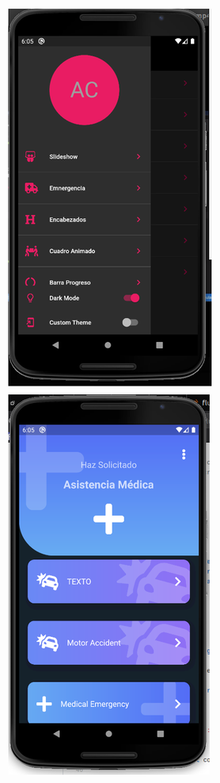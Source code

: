 ![scApp](ios/Runner/Assets.xcassets/AppIcon.appiconset/scApp.png)

![sc2](ios/Runner/Assets.xcassets/AppIcon.appiconset/sc2.png)
